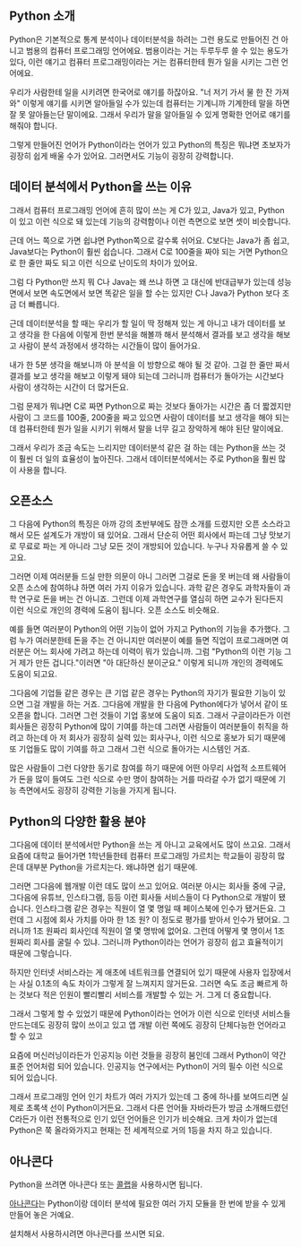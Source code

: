 ## Python 소개

Python은 기본적으로 통계 분석이나 데이터분석을 하려는 그런 용도로 만들어진 건 아니고 범용의 컴퓨터 프로그래밍 언어에요. 범용이라는 거는 두루두루 쓸 수 있는 용도가 있다, 이런 얘기고 컴퓨터 프로그래밍이라는 거는 컴퓨터한테 뭔가 일을 시키는 그런 언어에요.

우리가 사람한테 일을 시키려면 한국어로 얘기를 하잖아요. "너 저기 가서 물 한 잔 가져와" 이렇게 얘기를 시키면 알아들일 수가 있는데 컴퓨터는 기계니까 기계한테 말을 하면 잘 못 알아들는단 말이에요. 그래서 우리가 말을 알아들일 수 있게 명확한 언어로 얘기를 해줘야 합니다.

그렇게 만들어진 언어가 Python이라는 언어가 있고 Python의 특징은 뭐냐면 초보자가 굉장히 쉽게 배울 수가 있어요. 그러면서도 기능이 굉장히 강력합니다.

## 데이터 분석에서 Python을 쓰는 이유

그래서 컴퓨터 프로그래밍 언어에 흔히 많이 쓰는 게 C가 있고, Java가 있고, Python이 있고 이런 식으로 돼 있는데 기능의 강력함이나 이런 측면으로 보면 셋이 비슷합니다.

근데 어느 쪽으로 가면 쉽냐면 Python쪽으로 갈수록 쉬어요. C보다는 Java가 좀 쉽고, Java보다는 Python이 훨씬 쉽습니다. 그래서 C로 100줄을 짜야 되는 거면 Python으로 한 줄만 짜도 되고 이런 식으로 난이도의 차이가 있어요.

그럼 다 Python만 쓰지 뭐 C나 Java는 왜 쓰냐 하면 고 대신에 반대급부가 있는데 성능면에서 보면 속도면에서 보면 똑같은 일을 할 수는 있지만 C나 Java가 Python 보다 조금 더 빠릅니다.

근데 데이터분석을 할 때는 우리가 할 일이 딱 정해져 있는 게 아니고 내가 데이터를 보고 생각을 한 다음에 이렇게 한번 분석을 해볼까 해서 분석해서 결과를 보고 생각을 해보고 사람이 분석 과정에서 생각하는 시간들이 많이 들어가요.

내가 한 5분 생각을 해보니까 아 분석을 이 방향으로 해야 될 것 같아. 그걸 한 줄만 짜서 결과를 보고 생각을 해보고 이렇게 돼야 되는데 그러니까 컴퓨터가 돌아가는 시간보다 사람이 생각하는 시간이 더 많거든요.

그럼 문제가 뭐냐면 C로 짜면 Python으로 짜는 것보다 돌아가는 시간은 좀 더 짧겠지만 사람이 그 코드를 100줄, 200줄을 짜고 있으면 사람이 데이터를 보고 생각을 해야 되는데 컴퓨터한테 뭔가 일을 시키기 위해서 말을 너무 길고 장악하게 해야 된단 말이에요.

그래서 우리가 조금 속도는 느리지만 데이터분석 같은 걸 하는 데는 Python을 쓰는 것이 훨씬 더 일의 효율성이 높아진다. 그래서 데이터분석에서는 주로 Python을 훨씬 많이 사용을 합니다.

## 오픈소스

그 다음에 Python의 특징은 아까 강의 초반부에도 잠깐 소개를 드렸지만 오픈 소스라고 해서 모든 설계도가 개방이 돼 있어요. 그래서 단순히 어떤 회사에서 파는데 그냥 맛보기로 무료로 파는 게 아니라 그냥 모든 것이 개방되어 있습니다. 누구나 자유롭게 쓸 수 있고요. 

그러면 이제 여러분들 드실 만한 의문이 아니 그러면 그걸로 돈을 못 버는데 왜 사람들이 오픈 소스에 참여하냐 하면 여러 가지 이유가 있습니다. 과학 같은 경우도 과학자들이 과학 연구로 돈을 버는 건 아니죠. 그런데 이제 과학연구를 열심히 하면 교수가 된다든지 이런 식으로 개인의 경력에 도움이 됩니다. 오픈 소스도 비슷해요.

예를 들면 여러분이 Python의 어떤 기능이 없어 가지고 Python의 기능을 추가했다. 그럼 누가 여러분한테 돈을 주는 건 아니지만 여러분이 예를 들면 직업이 프로그래머면 여러분은 어느 회사에 가려고 하는데 이력이 뭐가 있습니까. 그럼 "Python의 이런 기능 그거 제가 만든 겁니다."이러면 "아 대단하신 분이군요." 이렇게 되니까 개인의 경력에도 도움이 되고요.

그다음에 기업들 같은 경우는 큰 기업 같은 경우는 Python의 자기가 필요한 기능이 있으면 그걸 개발을 하는 거죠. 그다음에 개발을 한 다음에 Python에다가 넣어서 같이 또 오픈을 합니다. 그러면 그런 것들이 기업 홍보에 도움이 되죠. 그래서 구글이라든가 이런 회사들은 굉장히 Python에 많이 기여를 하는데 그러면 사람들이 여러분들이 취직을 하려고 하는데 아 저 회사가 굉장히 실력 있는 회사구나, 이런 식으로 홍보가 되기 때문에 또 기업들도 많이 기여를 하고 그래서 그런 식으로 돌아가는 시스템인 거죠.

많은 사람들이 그런 다양한 동기로 참여를 하기 때문에 어떤 아무리 사업적 소프트웨어가 돈을 많이 들여도 그런 식으로 수만 명이 참여하는 거를 따라갈 수가 없기 때문에 기능 측면에서도 굉장히 강력한 기능을 가지게 됩니다.

## Python의 다양한 활용 분야

그다음에 데이터 분석에서만 Python을 쓰는 게 아니고 교육에서도 많이 쓰고요. 그래서 요즘에 대학교 들어가면 1학년들한테 컴퓨터 프로그래밍 가르치는 학교들이 굉장히 많은데 대부분 Python을 가르치는다. 왜냐하면 쉽기 때문에.

그러면 그다음에 웹개발 이런 데도 많이 쓰고 있어요. 여러분 아시는 회사들 중에 구글, 그다음에 유튜브, 인스타그램, 등등 이런 회사들 서비스들이 다 Python으로 개발이 됐습니다. 인스타그램 같은 경우는 직원이 열 몇 명일 때 페이스북에 인수가 됐거든요. 그런데 그 시점에 회사 가치를 아마 한 1조 원? 이 정도로 평가를 받아서 인수가 됐어요. 그러니까 1조 원짜리 회사인데 직원이 열 몇 명밖에 없어요. 그런데 어떻게 몇 명이서 1조 원짜리 회사를 굴릴 수 있냐. 그러니까 Python이라는 언어가 굉장히 쉽고 효율적이기 때문에 그렇습니다.

하지만 인터넷 서비스라는 게 애초에 네트워크를 연결되어 있기 때문에 사용자 입장에서는 사실 0.1초의 속도 차이가 그렇게 잘 느껴지지 않거든요. 그러면 속도 조금 빠르게 하는 것보다 적은 인원이 빨리빨리 서비스를 개발할 수 있는 거. 그게 더 중요합니다.

그래서 그렇게 할 수 있었기 때문에 Python이라는 언어가 이런 식으로 인터넷 서비스들 만드는데도 굉장히 많이 쓰이고 있고 앱 개발 이런 쪽에도 굉장히 단체다능한 언어라고 할 수 있고 

요즘에 머신러닝이라든가 인공지능 이런 것들을 굉장히 붐인데 그래서 Python이 약간 표준 언어처럼 되어 있습니다. 인공지능 연구에서는 Python이 거의 필수 이런 식으로 되어 있습니다.

그래서 프로그래밍 언어 인기 차트가 여러 가지가 있는데 그 중에 하나를 보여드리면 실제로 초록색 선이 Python이거든요. 그래서 다른 언어들 자바라든가 방금 소개해드렸던 C라든가 이런 전통적으로 인기 있던 언어들은 인기가 비슷해요. 크게 차이가 없는데 Python은 쭉 올라와가지고 현재는 전 세계적으로 거의 1등을 차지 하고 있습니다. 

## 아나콘다

Python을 쓰려면 아나콘다 또는 [콜랩](/python/colab)을 사용하시면 됩니다.

[아나콘다](https://www.anaconda.com/)는 Python이랑 데이터 분석에 필요한 여러 가지 모듈을 한 번에 받을 수 있게 만들어 놓은 거예요.

설치해서 사용하시려면 아나콘다를 쓰시면 되요.

